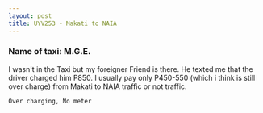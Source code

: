 ```yaml
---
layout: post
title: UYV253 - Makati to NAIA
---
```


### Name of taxi: M.G.E.

I wasn't in the Taxi but my foreigner Friend is there. He texted me that the driver charged him P850. I usually pay only P450-550 (which i think is still over charge) from Makati to NAIA traffic or not traffic. 

```Over charging, No meter```
